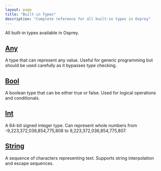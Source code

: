 ```yaml
---
layout: page
title: "Built-in Types"
description: "Complete reference for all built-in types in Osprey"
---
```


All built-in types available in Osprey.

## [Any](any/)

A type that can represent any value. Useful for generic programming but should be used carefully as it bypasses type checking.

## [Bool](bool/)

A boolean type that can be either true or false. Used for logical operations and conditionals.

## [Int](int/)

A 64-bit signed integer type. Can represent whole numbers from -9,223,372,036,854,775,808 to 9,223,372,036,854,775,807.

## [String](string/)

A sequence of characters representing text. Supports string interpolation and escape sequences.

